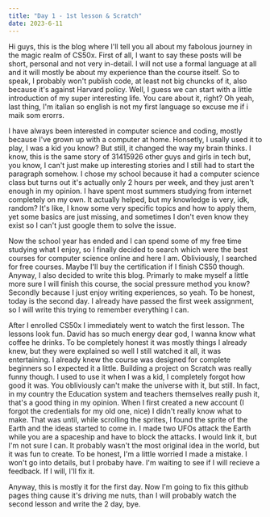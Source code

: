 ```yaml
---
title: "Day 1 - 1st lesson & Scratch"
date: 2023-6-11
---
```

Hi guys, this is the blog where I'll tell you all about my fabolous journey in the magic realm of CS50x.
First of all, I want to say these posts will be short, personal and not very in-detail. I will not use a formal language at all and it will mostly be about my experience than the course itself.
So to speak, I probably won't publish code, at least not big chuncks of it, also because it's against Harvard policy. 
Well, I guess we can start with a little introduction of my super interesting life. You care about it, right?
Oh yeah, last thing, I'm italian so english is not my first language so excuse me if i maik som erorrs.

I have always been interested in computer science and coding, mostly because I've grown up with a computer at home.
Honsetly, I usally used it to play, I was a kid you know? But still, it changed the way my brain thinks. 
I know, this is the same story of 31415926 other guys and girls in tech but, you know, I can't just make up interesting stories and I still had to start the paragraph somehow.
I chose my school because it had a computer science class but turns out it's actually only 2 hours per week, and they just aren't enough in my opinion.
I have spent most summers studying from internet completely on my own. It actually helped, but my knowledge is very, idk, random?
It's like, I know some very specific topics and how to apply them, yet some basics are just missing, and sometimes I don't even know they exist so I can't just google them to solve the issue.

Now the school year has ended and I can spend some of my free time studying what I enjoy, so I  finally decided to search which were the best courses for computer science online and here I am.
Obliviously, I searched for free courses. Maybe I'll buy the certification if I finish CS50 though.
Anyway, I also decided to write this blog.
Primarly to make myself a little more sure I will finish this course, the social pressure method you know?
Secondly because I just enjoy writing experiences, so yeah.
To be honest, today is the second day. I already have passed the first week assignment, so I will write this trying to remember everything I can.

After I enrolled CS50x I immediately went to watch the first lesson. The lessons look fun. David has so much energy dear god, I wanna know what coffee he drinks.
To be completely honest it was mostly things I already knew, but they were explained so well I still watched it all, it was entertaining.
I already knew the course was designed for complete beginners so I expected it a little.
Building a project on Scratch was really funny though.
I used to use it when I was a kid, I completely forgot how good it was. You obliviously can't make the universe with it, but still.
In fact, in my country the Education system and teachers themselves really push it, that's a good thing in my opinion.
When I first created a new account (I forgot the credentials for my old one, nice) I didn't really know what to make.
That was until, while scrolling the sprites, I found the sprite of the Earth and the ideas started to come in.
I made two UFOs attack the Earth while you are a spaceship and have to block the attacks. I would link it, but I'm not sure I can.
It probably wasn't the most original idea in the world, but it was fun to create. 
To be honest, I'm a little worried I made a mistake. I won't go into details, but I probaby have. I'm waiting to see if I will recieve a feedback. If I will, I'll fix it. 

Anyway, this is mostly it for the first day. Now I'm going to fix this github pages thing cause it's driving me nuts, than I will probably watch the second lesson and write the 2 day, bye.
